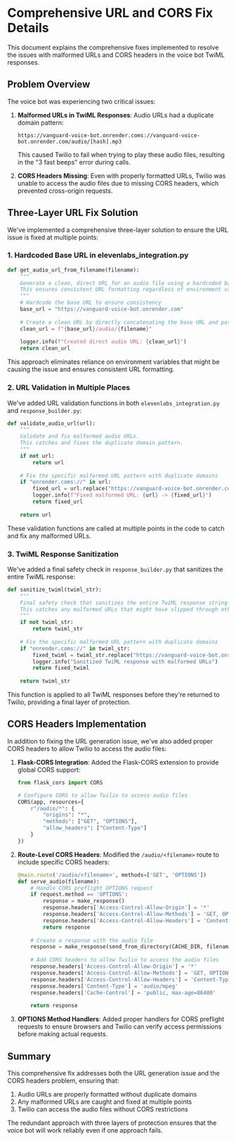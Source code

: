 # Comprehensive URL and CORS Fix Details

This document explains the comprehensive fixes implemented to resolve the issues with malformed URLs and CORS headers in the voice bot TwiML responses.

## Problem Overview

The voice bot was experiencing two critical issues:

1. **Malformed URLs in TwiML Responses**: Audio URLs had a duplicate domain pattern:
   ```
   https://vanguard-voice-bot.onrender.coms://vanguard-voice-bot.onrender.com/audio/[hash].mp3
   ```
   This caused Twilio to fail when trying to play these audio files, resulting in the "3 fast beeps" error during calls.

2. **CORS Headers Missing**: Even with properly formatted URLs, Twilio was unable to access the audio files due to missing CORS headers, which prevented cross-origin requests.

## Three-Layer URL Fix Solution

We've implemented a comprehensive three-layer solution to ensure the URL issue is fixed at multiple points:

### 1. Hardcoded Base URL in elevenlabs_integration.py

```python
def get_audio_url_from_filename(filename):
    """
    Generate a clean, direct URL for an audio file using a hardcoded base URL.
    This ensures consistent URL formatting regardless of environment variables.
    """
    # Hardcode the base URL to ensure consistency
    base_url = "https://vanguard-voice-bot.onrender.com"
    
    # Create a clean URL by directly concatenating the base URL and path
    clean_url = f"{base_url}/audio/{filename}"
    
    logger.info(f"Created direct audio URL: {clean_url}")
    return clean_url
```

This approach eliminates reliance on environment variables that might be causing the issue and ensures consistent URL formatting.

### 2. URL Validation in Multiple Places

We've added URL validation functions in both `elevenlabs_integration.py` and `response_builder.py`:

```python
def validate_audio_url(url):
    """
    Validate and fix malformed audio URLs.
    This catches and fixes the duplicate domain pattern.
    """
    if not url:
        return url
    
    # Fix the specific malformed URL pattern with duplicate domains
    if "onrender.coms://" in url:
        fixed_url = url.replace("https://vanguard-voice-bot.onrender.coms://", "https://")
        logger.info(f"Fixed malformed URL: {url} -> {fixed_url}")
        return fixed_url
    
    return url
```

These validation functions are called at multiple points in the code to catch and fix any malformed URLs.

### 3. TwiML Response Sanitization

We've added a final safety check in `response_builder.py` that sanitizes the entire TwiML response:

```python
def sanitize_twiml(twiml_str):
    """
    Final safety check that sanitizes the entire TwiML response string.
    This catches any malformed URLs that might have slipped through other validation layers.
    """
    if not twiml_str:
        return twiml_str
    
    # Fix the specific malformed URL pattern with duplicate domains
    if "onrender.coms://" in twiml_str:
        fixed_twiml = twiml_str.replace("https://vanguard-voice-bot.onrender.coms://", "https://")
        logger.info("Sanitized TwiML response with malformed URLs")
        return fixed_twiml
    
    return twiml_str
```

This function is applied to all TwiML responses before they're returned to Twilio, providing a final layer of protection.

## CORS Headers Implementation

In addition to fixing the URL generation issue, we've also added proper CORS headers to allow Twilio to access the audio files:

1. **Flask-CORS Integration**: Added the Flask-CORS extension to provide global CORS support:
   ```python
   from flask_cors import CORS
   
   # Configure CORS to allow Twilio to access audio files
   CORS(app, resources={
       r"/audio/*": {
           "origins": "*",
           "methods": ["GET", "OPTIONS"],
           "allow_headers": ["Content-Type"]
       }
   })
   ```

2. **Route-Level CORS Headers**: Modified the `/audio/<filename>` route to include specific CORS headers:
   ```python
   @main.route('/audio/<filename>', methods=['GET', 'OPTIONS'])
   def serve_audio(filename):
       # Handle CORS preflight OPTIONS request
       if request.method == 'OPTIONS':
           response = make_response()
           response.headers['Access-Control-Allow-Origin'] = '*'
           response.headers['Access-Control-Allow-Methods'] = 'GET, OPTIONS'
           response.headers['Access-Control-Allow-Headers'] = 'Content-Type'
           return response
       
       # Create a response with the audio file
       response = make_response(send_from_directory(CACHE_DIR, filename))
       
       # Add CORS headers to allow Twilio to access the audio files
       response.headers['Access-Control-Allow-Origin'] = '*'
       response.headers['Access-Control-Allow-Methods'] = 'GET, OPTIONS'
       response.headers['Access-Control-Allow-Headers'] = 'Content-Type'
       response.headers['Content-Type'] = 'audio/mpeg'
       response.headers['Cache-Control'] = 'public, max-age=86400'
       
       return response
   ```

3. **OPTIONS Method Handlers**: Added proper handlers for CORS preflight requests to ensure browsers and Twilio can verify access permissions before making actual requests.

## Summary

This comprehensive fix addresses both the URL generation issue and the CORS headers problem, ensuring that:

1. Audio URLs are properly formatted without duplicate domains
2. Any malformed URLs are caught and fixed at multiple points
3. Twilio can access the audio files without CORS restrictions

The redundant approach with three layers of protection ensures that the voice bot will work reliably even if one approach fails.
